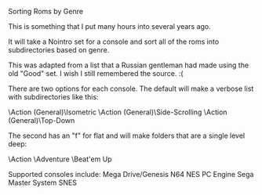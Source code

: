 Sorting Roms by Genre

This is something that I put many hours into several years ago.

It will take a Nointro set for a console and sort all of the roms into subdirectories based on genre.

This was adapted from a list that a Russian gentleman had made using the old "Good" set. I wish I still remembered the source. :(

There are two options for each console. The default will make a verbose list with subdirectories like this:

  \Action (General)\Isometric
  \Action (General)\Side-Scrolling
  \Action (General)\Top-Down

The second has an "f" for flat and will make folders that are a single level deep:

  \Action
  \Adventure
  \Beat'em Up

Supported consoles include:
	Mega Drive/Genesis
	N64
	NES
	PC Engine
	Sega Master System
	SNES
